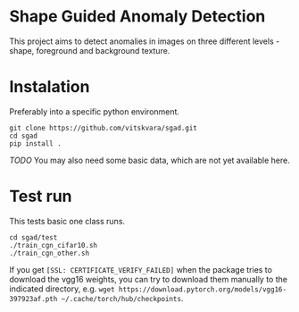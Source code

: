 # Shape Guided Anomaly Detection
This project aims to detect anomalies in images on three different levels - shape, foreground and background texture.

# Instalation
Preferably into a specific python environment.
```
git clone https://github.com/vitskvara/sgad.git
cd sgad
pip install .
```
*TODO* You may also need some basic data, which are not yet available here.

# Test run
This tests basic one class runs.
```
cd sgad/test
./train_cgn_cifar10.sh
./train_cgn_other.sh
```
If you get `[SSL: CERTIFICATE_VERIFY_FAILED]` when the package tries to download the vgg16 weights, you can try to download them manually to the indicated directory, e.g. `wget https://download.pytorch.org/models/vgg16-397923af.pth ~/.cache/torch/hub/checkpoints`.
